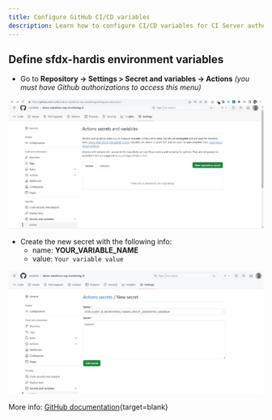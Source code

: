 ```yaml
---
title: Configure GitHub CI/CD variables
description: Learn how to configure CI/CD variables for CI Server authentication to automate deployments with GitHub
---
```

<!-- markdownlint-disable MD013 -->

## Define sfdx-hardis environment variables

- Go to **Repository -> Settings > Secret and variables -> Actions** _(you must have Github authorizations to access this menu)_

![](assets/images/screenshot-monitoring-github-variable.png.jpg)

- Create the new secret with the following info:
  - name: **YOUR_VARIABLE_NAME**
  - value: `Your variable value`

![](assets/images/screenshot-monitoring-github-variable-add.png.jpg)

More info: [GitHub documentation](https://docs.github.com/en/actions/security-guides/encrypted-secrets#creating-encrypted-secrets-for-a-repository){target=blank}